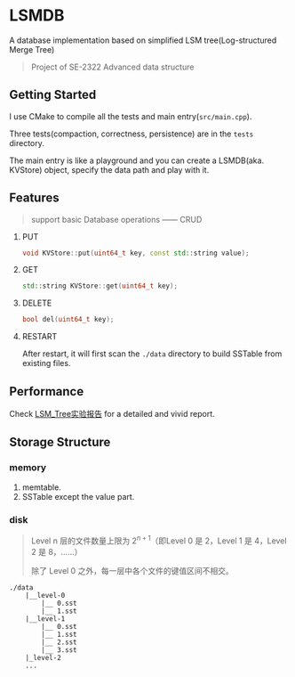 # LSMDB
A database implementation based on simplified LSM tree(Log-structured Merge Tree)
> Project of SE-2322 Advanced data structure

## Getting Started

I use CMake to compile all the tests and main entry(`src/main.cpp`).

Three tests(compaction, correctness, persistence) are in the `tests` directory.

The main entry is like a playground and you can create a LSMDB(aka. KVStore) object, specify the data path and play with it.

## Features

> support basic Database operations —— CRUD

1. PUT

   ```c++
   void KVStore::put(uint64_t key, const std::string value);
   ```

2. GET

   ```c++
   std::string KVStore::get(uint64_t key);
   ```

3. DELETE

   ```c++
   bool del(uint64_t key);
   ```

4. RESTART

   After restart, it will first scan the `./data` directory to build SSTable from existing files.

## Performance

Check [LSM_Tree实验报告](../../tree/main/docs/report/LSM_Tree实验报告.pdf) for a detailed and vivid report.

## Storage Structure

### memory

1. memtable.
2. SSTable except the value part.

### disk

> Level n 层的文件数量上限为 $2^{n+1}$（即Level 0 是 2，Level 1 是 4，Level 2 是 8，……）
>
> 除了 Level 0 之外，每一层中各个文件的键值区间不相交。

```
./data
	|__level-0
		|__ 0.sst
		|__ 1.sst
	|__level-1
		|__ 0.sst
		|__ 1.sst
		|__ 2.sst
		|__ 3.sst
	|_level-2
	...
```

